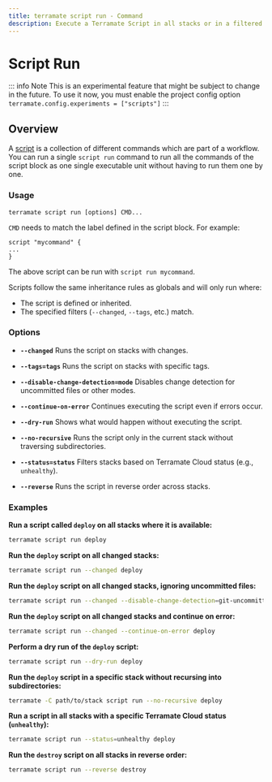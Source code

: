 ```yaml
---
title: terramate script run - Command
description: Execute a Terramate Script in all stacks or in a filtered subset of stacks by using the `terramate script run` command.
---
```


# Script Run

::: info Note
This is an experimental feature that might be subject to change in the future. To use it now, you must enable the project config option `terramate.config.experiments = ["scripts"]`
:::


## Overview

A [script](../../../orchestration/scripts.md#introduction) is a collection of different commands which are part of a workflow.
You can run a single `script run` command to run all the commands of the script block as one single executable unit without having to run them one by one.


### Usage

`terramate script run [options] CMD...`

`CMD` needs to match the label defined in the script block. For example:

```
script "mycommand" {
...
}
```
The above script can be run with `script run mycommand`.

Scripts follow the same inheritance rules as globals and will only run where:

- The script is defined or inherited.
- The specified filters (`--changed`, `--tags`, etc.) match.

### Options

- **`--changed`**
Runs the script on stacks with changes.

- **`--tags=tags`**
Runs the script on stacks with specific tags.

- **`--disable-change-detection=mode`**
Disables change detection for uncommitted files or other modes.

- **`--continue-on-error`**
Continues executing the script even if errors occur.

- **`--dry-run`**
Shows what would happen without executing the script.

- **`--no-recursive`**
Runs the script only in the current stack without traversing subdirectories.

- **`--status=status`**
Filters stacks based on Terramate Cloud status (e.g., `unhealthy`).

- **`--reverse`**
Runs the script in reverse order across stacks.


### Examples

**Run a script called `deploy` on all stacks where it is available:**
```bash
terramate script run deploy
```

**Run the `deploy` script on all changed stacks:**
```bash
terramate script run --changed deploy
```

**Run the `deploy` script on all changed stacks, ignoring uncommitted files:**
```bash
terramate script run --changed --disable-change-detection=git-uncommitted deploy
```

**Run the `deploy` script on all changed stacks and continue on error:**
```bash
terramate script run --changed --continue-on-error deploy
```

**Perform a dry run of the `deploy` script:**
```bash
terramate script run --dry-run deploy
```

**Run the `deploy` script in a specific stack without recursing into subdirectories:**
```bash
terramate -C path/to/stack script run --no-recursive deploy
```

**Run a script in all stacks with a specific Terramate Cloud status (`unhealthy`):**
```bash
terramate script run --status=unhealthy deploy
```

**Run the `destroy` script on all stacks in reverse order:**
```bash
terramate script run --reverse destroy
```